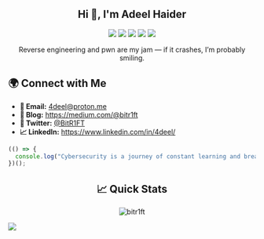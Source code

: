 <h2 align="center">Hi 👋, I'm Adeel Haider</h2>

<p align="center">
  <img src="https://img.shields.io/badge/cybersecurity-%2314354C.svg?&style=for-the-badge&logo=cybersecurity&logoColor=white"/>
  <img src="https://img.shields.io/badge/c++-%2300599C.svg?&style=for-the-badge&logo=c%2B%2B&logoColor=white"/>
  <img src="https://img.shields.io/badge/python-%233776AB.svg?&style=for-the-badge&logo=python&logoColor=white"/>
  <img src="https://img.shields.io/badge/java-%23ED8B00.svg?style=for-the-badge&logo=openjdk&logoColor=white"/>
  <img src="https://img.shields.io/badge/splunk-%23000000.svg?style=for-the-badge&logo=splunk&logoColor=white"/>
</p>

<p align="center">Reverse engineering and pwn are my jam — if it crashes, I’m probably smiling.</p>





## 🌍 **Connect with Me**
<ul>
  <li><b>📩 Email:</b> <a href="mailto:4deel@proton.me">4deel@proton.me</a></li>
  <li><b>📜 Blog:</b> <a href="https://medium.com/@bitr1ft" target="_blank">https://medium.com/@bitr1ft</a></li>
  <li><b>💬 Twitter:</b> <a href="https://x.com/BitR1FT" target="_blank">@BitR1FT</a></li>
  <li><b>📈 LinkedIn:</b> <a href="https://www.linkedin.com/in/4deel/" target="_blank">https://www.linkedin.com/in/4deel/</a></li>
</ul>

```javascript
(() => {
  console.log("Cybersecurity is a journey of constant learning and breaking!");
})();
```

<h2 align="center"> 📈 Quick Stats </h2> 
<p align="center">
<img src="https://github-readme-stats.vercel.app/api?username=bitr1ft&show_icons=true&theme=radical" alt="bitr1ft" >
</p>

[![](https://visitcount.itsvg.in/api?id=bitr1ft&icon=0&color=0)](https://visitcount.itsvg.in)




